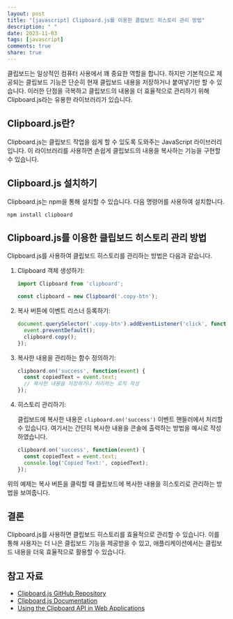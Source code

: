 ```yaml
---
layout: post
title: "[javascript] Clipboard.js를 이용한 클립보드 히스토리 관리 방법"
description: " "
date: 2023-11-03
tags: [javascript]
comments: true
share: true
---
```


클립보드는 일상적인 컴퓨터 사용에서 꽤 중요한 역할을 합니다. 하지만 기본적으로 제공되는 클립보드 기능은 단순히 현재 클립보드 내용을 저장하거나 붙여넣기만 할 수 있습니다. 이러한 단점을 극복하고 클립보드의 내용을 더 효율적으로 관리하기 위해 Clipboard.js라는 유용한 라이브러리가 있습니다.

## Clipboard.js란?

Clipboard.js는 클립보드 작업을 쉽게 할 수 있도록 도와주는 JavaScript 라이브러리입니다. 이 라이브러리를 사용하면 손쉽게 클립보드의 내용을 복사하는 기능을 구현할 수 있습니다.

## Clipboard.js 설치하기

Clipboard.js는 npm을 통해 설치할 수 있습니다. 다음 명령어를 사용하여 설치합니다.

```shell
npm install clipboard
```

## Clipboard.js를 이용한 클립보드 히스토리 관리 방법

Clipboard.js를 사용하여 클립보드 히스토리를 관리하는 방법은 다음과 같습니다.

1. Clipboard 객체 생성하기:

   ```javascript
   import Clipboard from 'clipboard';

   const clipboard = new Clipboard('.copy-btn');
   ```

2. 복사 버튼에 이벤트 리스너 등록하기:

   ```javascript
   document.querySelector('.copy-btn').addEventListener('click', function(event) {
     event.preventDefault();
     clipboard.copy();
   });
   ```

3. 복사한 내용을 관리하는 함수 정의하기:

   ```javascript
   clipboard.on('success', function(event) {
     const copiedText = event.text;
     // 복사한 내용을 저장하거나 처리하는 로직 작성
   });
   ```

4. 히스토리 관리하기:

   클립보드에 복사한 내용은 `clipboard.on('success')` 이벤트 핸들러에서 처리할 수 있습니다. 여기서는 간단히 복사한 내용을 콘솔에 출력하는 방법을 예시로 작성하였습니다.

   ```javascript
   clipboard.on('success', function(event) {
     const copiedText = event.text;
     console.log('Copied Text:', copiedText);
   });
   ```

위의 예제는 복사 버튼을 클릭할 때 클립보드에 복사한 내용을 히스토리로 관리하는 방법을 보여줍니다.

## 결론

Clipboard.js를 사용하면 클립보드 히스토리를 효율적으로 관리할 수 있습니다. 이를 통해 사용자는 더 나은 클립보드 기능을 제공받을 수 있고, 애플리케이션에서는 클립보드 내용을 더욱 효율적으로 활용할 수 있습니다.

## 참고 자료

- [Clipboard.js GitHub Repository](https://github.com/zenorocha/clipboard.js)
- [Clipboard.js Documentation](https://clipboardjs.com/)
- [Using the Clipboard API in Web Applications](https://developers.google.com/web/updates/2018/03/clipboardapi)